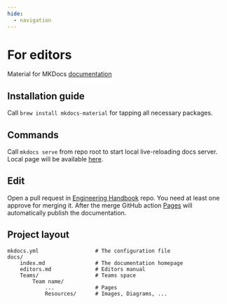 ```yaml
---
hide:
  - navigation
---
```


# For editors

Material for MKDocs [documentation](https://squidfunk.github.io/mkdocs-material/getting-started/)

## Installation guide

Call `brew install mkdocs-material` for tapping all necessary packages.

## Commands

Call `mkdocs serve` from repo root to start local live-reloading docs server. Local page will be available [here](http://127.0.0.1:8000/Engineering-Handbook/).

## Edit

Open a pull request in [Engineering Handbook](https://github.com/futuredapp/Engineering-Handbook) repo. You need at least one approve for merging it. After the merge GitHub action [Pages](https://github.com/futuredapp/Engineering-Handbook/blob/main/.github/workflows/pages.yml) will automatically publish the documentation.

## Project layout

    mkdocs.yml                  # The configuration file
    docs/
        index.md                # The documentation homepage
        editors.md              # Editors manual
        Teams/                  # Teams space
            Team name/
                ...             # Pages
                Resources/      # Images, Diagrams, ...
